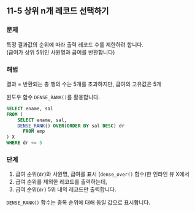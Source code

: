 ## 11-5 상위 n개 레코드 선택하기
### 문제
특정 결과값의 순위에 따라 출력 레코드 수를 제한하려 합니다.  
(급여가 상위 5위인 사원명과 급여를 반환합니다)  

### 해법  
결과 = 반환되는 총 행의 수는 5개를 초과하지만, 급여의 고유값은 5개  

윈도우 함수 `DENSE_RANK()`를 활용합니다.
```SQL
SELECT ename, sal 
FROM (
    SELECT ename, sal,
    DENSE_RANK() OVER(ORDER BY sal DESC) dr 
      FROM emp
) X 
WHERE dr <= 5 
```

### 단계
1. 급여 순위(`dr`)와 사원명, 급여를 표시 (`dense_over()` 함수)한 인라인 뷰 X에서
2. 급여 순위를 제외한 레코드를 출력하는데,
3. 급여 순위(`dr`) 5위 내의 레코드만 출력합니다.

`DENSE_RANK()` 함수는 중복 순위에 대해 동일 값으로 표시합니다.
